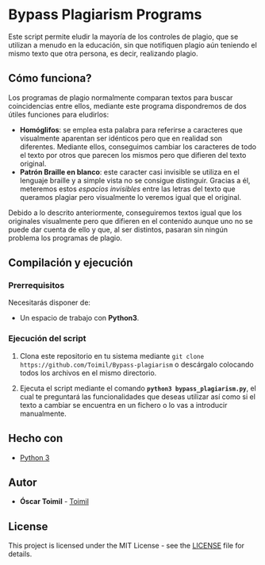 # Bypass Plagiarism Programs

Este script permite eludir la mayoría de los controles de plagio, que se utilizan a menudo en la educación, sin que notifiquen plagio aún teniendo el mismo texto que otra persona, es decir, realizando plagio.

## Cómo funciona?

Los programas de plagio normalmente comparan textos para buscar coincidencias entre ellos, mediante este programa dispondremos de dos útiles funciones para eludirlos:
* **Homóglifos**: se emplea esta palabra para referirse a caracteres que visualmente aparentan ser idénticos pero que en realidad son diferentes. Mediante ellos, conseguimos cambiar los caracteres de todo el texto por otros que parecen los mismos pero que difieren del texto original.
* **Patrón Braille en blanco**: este caracter casi invisible se utiliza en el lenguaje braille y a simple vista no se consigue distinguir. Gracias a él, meteremos estos *espacios invisibles* entre las letras del texto que queramos plagiar pero visualmente lo veremos igual que el original.

Debido a lo descrito anteriormente, conseguiremos textos igual que los originales visualmente pero que difieren en el contenido aunque uno no se puede dar cuenta de ello y que, al ser distintos, pasaran sin ningún problema los programas de plagio.

## Compilación y ejecución

### Prerrequisitos

Necesitarás disponer de:

* Un espacio de trabajo con **Python3**.


### Ejecución del script

1. Clona este repositorio en tu sistema mediante ```git clone https://github.com/Toimil/Bypass-plagiarism``` o descárgalo colocando todos los archivos en el mismo directorio.

2. Ejecuta el script mediante el comando **```python3 bypass_plagiarism.py```**, el cual te preguntará las funcionalidades que deseas utilizar así como si el texto a cambiar se encuentra en un fichero o lo vas a introducir manualmente.


## Hecho con

* [Python 3](https://www.python.org/)

## Autor

* **Óscar Toimil** - [Toimil](https://github.com/Toimil)

## License

This project is licensed under the MIT License - see the [LICENSE](LICENSE) file for details.

